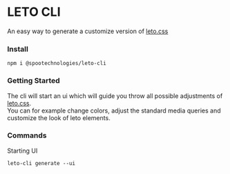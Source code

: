 # LETO CLI
An easy way to generate a customize version of [leto.css](https://github.com/spootechnologies/leto)

###  Install

```shell
npm i @spootechnologies/leto-cli
``` 

### Getting Started
The cli will start an ui which will guide you throw all possible adjustments of [leto.css](https://github.com/spootechnologies/leto).  
You can for example change colors, adjust the standard media queries and customize the look of leto elements.

### Commands

Starting UI 
```shell
leto-cli generate --ui
```

